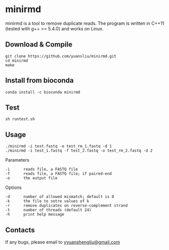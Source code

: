 # minirmd

minirmd is a tool to remove duplicate reads. The program is written in C++11 (tested with g++ >= 5.4.0) and works on Linux.


## Download & Compile

	git clone https://github.com/yuansliu/minirmd.git
	cd minirmd
	make


## Install from bioconda
	conda install -c bioconda minirmd

## Test
	sh runtest.sh
	
## Usage

	./minirmd -i test.fastq -o test_rm_1.fastq -d 1
	./minirmd -i test_1.fastq -f test_2.fastq -o test_rm_2.fastq -d 2

Parameters

	-i  	reads file, a FASTQ file
	-f  	reads file, a FASTQ file; if paired-end
	-o  	the output file

Options

	-d  	number of allowed mismatch; default is 0
	-k  	the file to sotre values of k
	-r  	remove duplicates on reverse-complement strand 
	-t  	number of threads (default 24)
	-h  	print help message

## Contacts
If any bugs, please email to <yyuanshengliu@gmail.com>
